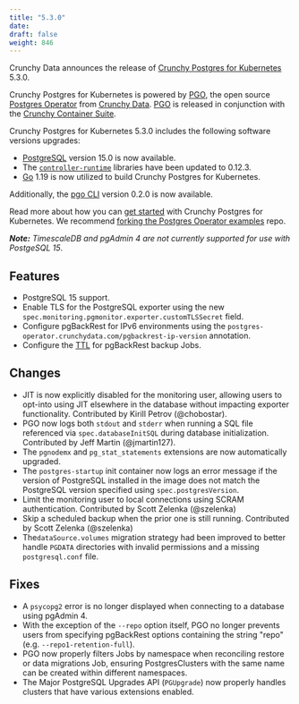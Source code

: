 ```yaml
---
title: "5.3.0"
date:
draft: false
weight: 846
---
```


Crunchy Data announces the release of [Crunchy Postgres for Kubernetes](https://www.crunchydata.com/products/crunchy-postgresql-for-kubernetes/) 5.3.0.

Crunchy Postgres for Kubernetes is powered by [PGO](https://github.com/CrunchyData/postgres-operator), the open source [Postgres Operator](https://github.com/CrunchyData/postgres-operator) from [Crunchy Data](https://www.crunchydata.com). [PGO](https://github.com/CrunchyData/postgres-operator) is released in conjunction with the [Crunchy Container Suite](https://github.com/CrunchyData/crunchy-containers).

Crunchy Postgres for Kubernetes 5.3.0 includes the following software versions upgrades:

- [PostgreSQL](https://www.postgresql.org) version 15.0 is now available.
- The [`controller-runtime`](https://github.com/kubernetes-sigs/controller-runtime) libraries have been updated to 0.12.3.
- [Go](https://go.dev/) 1.19 is now utilized to build Crunchy Postgres for Kubernetes.

Additionally, the [pgo CLI](https://access.crunchydata.com/documentation/postgres-operator-client/lates) version 0.2.0 is now available.

Read more about how you can [get started](https://access.crunchydata.com/documentation/postgres-operator/latest/quickstart/) with Crunchy Postgres for Kubernetes. We recommend [forking the Postgres Operator examples](https://github.com/CrunchyData/postgres-operator-examples/fork) repo.

_**Note:** TimescaleDB and pgAdmin 4 are not currently supported for use with PostgeSQL 15_.

## Features

- PostgreSQL 15 support.
- Enable TLS for the PostgreSQL exporter using the new `spec.monitoring.pgmonitor.exporter.customTLSSecret` field.
- Configure pgBackRest for IPv6 environments using the `postgres-operator.crunchydata.com/pgbackrest-ip-version` annotation.
- Configure the [TTL](https://kubernetes.io/docs/concepts/workloads/controllers/job/#ttl-mechanism-for-finished-jobs) for pgBackRest backup Jobs.

## Changes

- JIT is now explicitly disabled for the monitoring user, allowing users to opt-into using JIT elsewhere in the database without impacting exporter functionality.  Contributed by Kirill Petrov (@chobostar).
- PGO now logs both `stdout` and `stderr` when running a SQL file referenced via `spec.databaseInitSQL` during database initialization.  Contributed by Jeff Martin (@jmartin127).
- The `pgnodemx` and `pg_stat_statements` extensions are now automatically upgraded.
- The `postgres-startup` init container now logs an error message if the version of PostgreSQL installed in the image does not match the PostgreSQL version specified using `spec.postgresVersion`.
- Limit the monitoring user to local connections using SCRAM authentication. Contributed by Scott Zelenka (@szelenka)
- Skip a scheduled backup when the prior one is still running. Contributed by Scott Zelenka (@szelenka)
- The`dataSource.volumes` migration strategy had been improved to better handle `PGDATA` directories with invalid permissions and a missing `postgresql.conf` file.

## Fixes

- A `psycopg2` error is no longer displayed when connecting to a database using pgAdmin 4.
- With the exception of the `--repo` option itself, PGO no longer prevents users from specifying pgBackRest options containing the string "repo" (e.g. `--repo1-retention-full`).
- PGO now properly filters Jobs by namespace when reconciling restore or data migrations Job, ensuring PostgresClusters with the same name can be created within different namespaces.
- The Major PostgreSQL Upgrades API (`PGUpgrade`) now properly handles clusters that have various extensions enabled.
